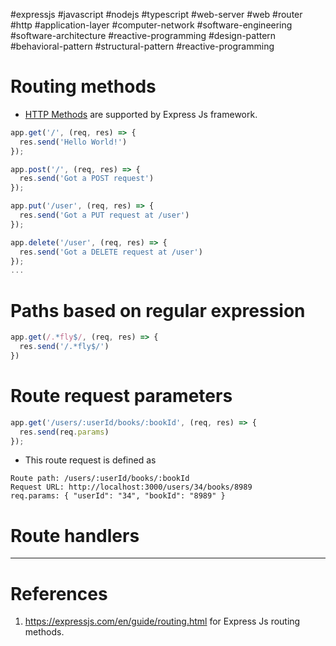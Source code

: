 #expressjs #javascript #nodejs #typescript #web-server #web #router #http #application-layer #computer-network #software-engineering #software-architecture #reactive-programming #design-pattern #behavioral-pattern #structural-pattern #reactive-programming 

# Routing methods
- [HTTP Methods](HTTP%20Methods.md) are supported by Express Js framework.
```Javascript title='Routing methods in Express'
app.get('/', (req, res) => {
  res.send('Hello World!')
});

app.post('/', (req, res) => {
  res.send('Got a POST request')
});

app.put('/user', (req, res) => {
  res.send('Got a PUT request at /user')
});

app.delete('/user', (req, res) => {
  res.send('Got a DELETE request at /user')
});
...
```

# Paths based on regular expression
```Javascript title='Express Js path based on regex'
app.get(/.*fly$/, (req, res) => {
  res.send('/.*fly$/')
})
```

# Route request parameters
```Javascript title='Route parameter definition'
app.get('/users/:userId/books/:bookId', (req, res) => {
  res.send(req.params)
});
```

- This route request is defined as
```Http title='Route request'
Route path: /users/:userId/books/:bookId
Request URL: http://localhost:3000/users/34/books/8989
req.params: { "userId": "34", "bookId": "8989" }
```

# Route handlers
---
# References
1. https://expressjs.com/en/guide/routing.html for Express Js routing methods.